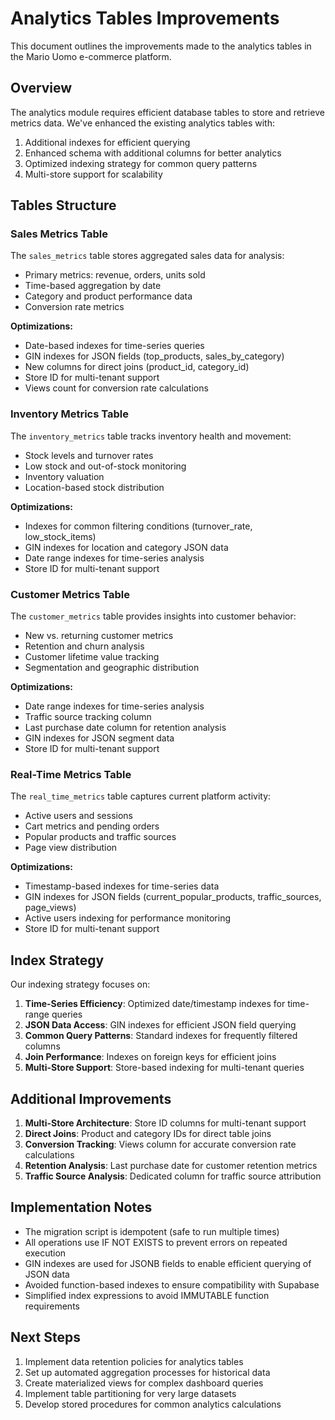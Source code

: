 # Analytics Tables Improvements

This document outlines the improvements made to the analytics tables in the Mario Uomo e-commerce platform.

## Overview

The analytics module requires efficient database tables to store and retrieve metrics data. We've enhanced the existing analytics tables with:

1. Additional indexes for efficient querying
2. Enhanced schema with additional columns for better analytics
3. Optimized indexing strategy for common query patterns
4. Multi-store support for scalability

## Tables Structure

### Sales Metrics Table

The `sales_metrics` table stores aggregated sales data for analysis:

- Primary metrics: revenue, orders, units sold
- Time-based aggregation by date
- Category and product performance data
- Conversion rate metrics

**Optimizations:**
- Date-based indexes for time-series queries
- GIN indexes for JSON fields (top_products, sales_by_category)
- New columns for direct joins (product_id, category_id)
- Store ID for multi-tenant support
- Views count for conversion rate calculations

### Inventory Metrics Table

The `inventory_metrics` table tracks inventory health and movement:

- Stock levels and turnover rates
- Low stock and out-of-stock monitoring
- Inventory valuation
- Location-based stock distribution

**Optimizations:**
- Indexes for common filtering conditions (turnover_rate, low_stock_items)
- GIN indexes for location and category JSON data
- Date range indexes for time-series analysis
- Store ID for multi-tenant support

### Customer Metrics Table

The `customer_metrics` table provides insights into customer behavior:

- New vs. returning customer metrics
- Retention and churn analysis
- Customer lifetime value tracking
- Segmentation and geographic distribution

**Optimizations:**
- Date range indexes for time-series analysis
- Traffic source tracking column
- Last purchase date column for retention analysis
- GIN indexes for JSON segment data
- Store ID for multi-tenant support

### Real-Time Metrics Table

The `real_time_metrics` table captures current platform activity:

- Active users and sessions
- Cart metrics and pending orders
- Popular products and traffic sources
- Page view distribution

**Optimizations:**
- Timestamp-based indexes for time-series data
- GIN indexes for JSON fields (current_popular_products, traffic_sources, page_views)
- Active users indexing for performance monitoring
- Store ID for multi-tenant support

## Index Strategy

Our indexing strategy focuses on:

1. **Time-Series Efficiency**: Optimized date/timestamp indexes for time-range queries
2. **JSON Data Access**: GIN indexes for efficient JSON field querying
3. **Common Query Patterns**: Standard indexes for frequently filtered columns
4. **Join Performance**: Indexes on foreign keys for efficient joins
5. **Multi-Store Support**: Store-based indexing for multi-tenant queries

## Additional Improvements

1. **Multi-Store Architecture**: Store ID columns for multi-tenant support
2. **Direct Joins**: Product and category IDs for direct table joins
3. **Conversion Tracking**: Views column for accurate conversion rate calculations
4. **Retention Analysis**: Last purchase date for customer retention metrics
5. **Traffic Source Analysis**: Dedicated column for traffic source attribution

## Implementation Notes

- The migration script is idempotent (safe to run multiple times)
- All operations use IF NOT EXISTS to prevent errors on repeated execution
- GIN indexes are used for JSONB fields to enable efficient querying of JSON data
- Avoided function-based indexes to ensure compatibility with Supabase
- Simplified index expressions to avoid IMMUTABLE function requirements

## Next Steps

1. Implement data retention policies for analytics tables
2. Set up automated aggregation processes for historical data
3. Create materialized views for complex dashboard queries
4. Implement table partitioning for very large datasets
5. Develop stored procedures for common analytics calculations
